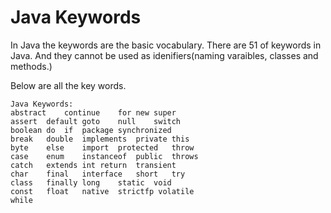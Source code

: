 # Java Keywords

In Java the keywords are the basic vocabulary. There are 51 of keywords in Java. And they cannot be used as idenifiers(naming varaibles, classes and methods.)

 Below are all the key words. 

```
Java Keywords:
abstract	continue	for	new	super
assert	default	goto	null	switch
boolean	do	if	package	synchronized
break	double	implements	private	this
byte	else	import	protected	throw
case	enum	instanceof	public	throws
catch	extends	int	return	transient
char	final	interface	short	try
class	finally	long	static	void
const	float	native	strictfp volatile
while
```